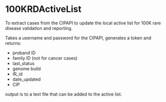 # 100KRDActiveList
To extract cases from the CIPAPI to update the local active list for 100K rare disease validation and reporting.

Takes a username and password for the CIPAPI, generates a token and returns: 
* proband ID
* family ID (not for cancer cases)
* last_status 
* genome build 
* IR_id 
* date_updated  
* CIP 

output is to a text file that can be added to the active list.
